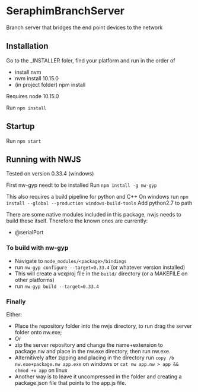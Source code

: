 # SeraphimBranchServer

Branch server that bridges the end point devices to the network

## Installation

Go to the \_INSTALLER foler, find your platform and run in the order of

- install nvm
- nvm install 10.15.0
- (in project folder) npm install

Requires node 10.15.0

Run `npm install`

## Startup

Run `npm start`

## Running with NWJS

Tested on version 0.33.4 (windows)

First nw-gyp needt to be installed
Run `npm install -g nw-gyp`

This also requires a build pipeline for python and C++
On windows run `npm install --global --production windows-build-tools`
Add python2.7 to path

There are some native modules included in this package, nwjs needs to build these itself.
Therefore the known ones are currently:

- @serialPort

### To build with nw-gyp

- Navigate to `node_modules/<package>/bindings`
- run `nw-gyp configure --target=0.33.4` (or whatever version installed)
- This will create a vcxproj file in the `build/` directory (or a MAKEFILE on other platforms)
- run `nw-gyp build --target=0.33.4`

### Finally

Either:

- Place the repository folder into the nwjs directory, to run drag the server folder onto nw.exe;
- Or
- zip the server repository and change the name+extension to package.nw and place in the nw.exe directory, then run nw.exe.
- Alternitively after zipping and placing in the directory run `copy /b nw.exe+package.nw app.exe` on windows or `cat nw app.nw > app && chmod +x app` on linux
- Another way is to leave it uncompressed in the folder and creating a package.json file that points to the app.js file.
